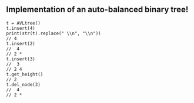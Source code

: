 ## Implementation of an auto-balanced binary tree!
```commandline
t = AVLtree()
t.insert(4)
print(str(t).replace(" \\n", "\\n"))
// 4
t.insert(2)
//  4
// 2 *
t.insert(3)
//  3
// 2 4
t.get_height()
// 2
t.del_node(3)
//  4
// 2 *
```
